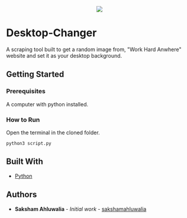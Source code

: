 <div align="center">
  <img src ="http://www.icym.edu.my/v13/images/python-developers_b02fb.png" />
</div>

# Desktop-Changer
A scraping tool built to get a random image from, "Work Hard Anwhere" website and set it as your desktop background.

## Getting Started

### Prerequisites

A computer with python installed. 

### How to Run

Open the terminal in the cloned folder. 
```
python3 script.py
```

## Built With

* [Python](https://www.python.org)

## Authors

* **Saksham Ahluwalia** - *Initial work* - [sakshamahluwalia](https://github.com/sakshamahluwalia)
